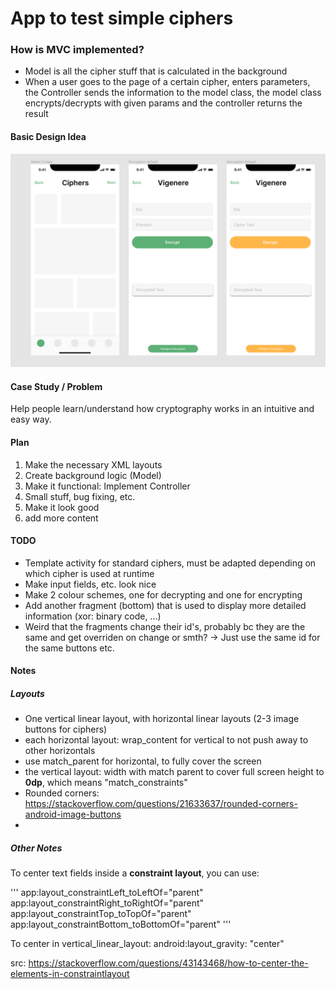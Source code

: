 # App to test simple ciphers


### How is MVC implemented?

- Model is all the cipher stuff that is calculated in the background
- When a user goes to the page of a certain cipher, enters parameters,
  the Controller sends the information to the model class, the model class
  encrypts/decrypts with given params and the controller returns the result

#### Basic Design Idea
![figma draft](https://github.com/alexfw16/app_project/blob/master/img/figma_first_draft.png?raw=true)


#### Case Study / Problem
Help people learn/understand how cryptography works in an intuitive and easy way.

#### Plan
1. Make the necessary XML layouts
2. Create background logic (Model)
3. Make it functional: Implement Controller
4. Small stuff, bug fixing, etc.
5. Make it look good
6. add more content

#### TODO
- Template activity for standard ciphers, must be adapted depending on which cipher is used at runtime
- Make input fields, etc. look nice
- Make 2 colour schemes, one for decrypting and one for encrypting
- Add another fragment (bottom) that is used to display more detailed information (xor: binary code, ...)
- Weird that the fragments change their id's, probably bc they are the same and get overriden on change or smth? 
  -> Just use the same id for the same buttons etc.

#### Notes

##### Layouts
- One vertical linear layout, with horizontal linear layouts (2-3 image buttons for ciphers)
- each horizontal layout: wrap_content for vertical to not push away to other horizontals
- use match_parent for horizontal, to fully cover the screen
- the vertical layout: width with match parent to cover full screen
  height to **0dp**, which means "match_constraints"
- Rounded corners: https://stackoverflow.com/questions/21633637/rounded-corners-android-image-buttons
-

##### Other Notes

To center text fields inside a **constraint layout**, you can use:

'''
app:layout_constraintLeft_toLeftOf="parent"
app:layout_constraintRight_toRightOf="parent"
app:layout_constraintTop_toTopOf="parent"
app:layout_constraintBottom_toBottomOf="parent"
'''

To center in vertical_linear_layout: android:layout_gravity: "center"

src: https://stackoverflow.com/questions/43143468/how-to-center-the-elements-in-constraintlayout

 
